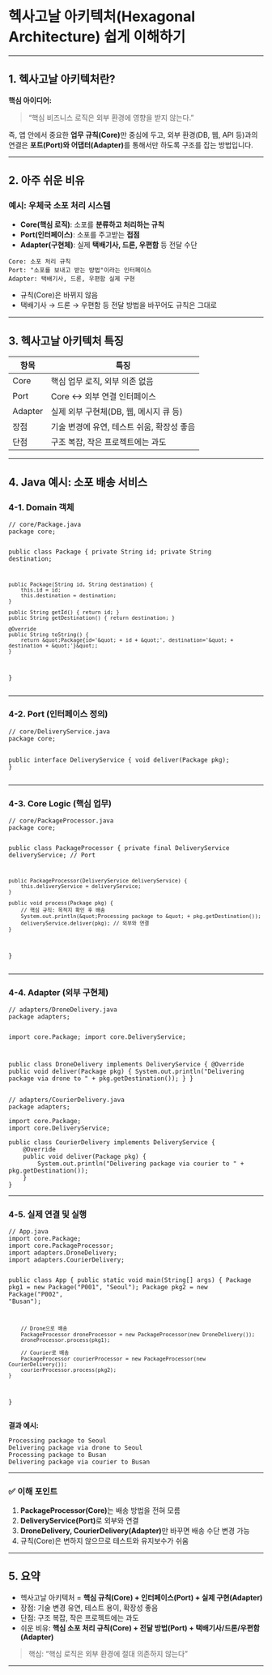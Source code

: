 <h1 id="헥사고날-아키텍처hexagonal-architecture-쉽게-이해하기">헥사고날 아키텍처(Hexagonal Architecture) 쉽게 이해하기</h1>
<hr />
<h2 id="1-헥사고날-아키텍처란">1. 헥사고날 아키텍처란?</h2>
<p><strong>핵심 아이디어:</strong></p>
<blockquote>
<p>“핵심 비즈니스 로직은 외부 환경에 영향을 받지 않는다.”</p>
</blockquote>
<p>즉, 앱 안에서 중요한 <strong>업무 규칙(Core)</strong>만 중심에 두고,
외부 환경(DB, 웹, API 등)과의 연결은 <strong>포트(Port)와 어댑터(Adapter)</strong>를 통해서만 하도록 구조를 잡는 방법입니다.</p>
<hr />
<h2 id="2-아주-쉬운-비유">2. 아주 쉬운 비유</h2>
<h3 id="예시-우체국-소포-처리-시스템">예시: <strong>우체국 소포 처리 시스템</strong></h3>
<ul>
<li><strong>Core(핵심 로직)</strong>: 소포를 <strong>분류하고 처리하는 규칙</strong></li>
<li><strong>Port(인터페이스)</strong>: 소포를 주고받는 <strong>접점</strong></li>
<li><strong>Adapter(구현체)</strong>: 실제 <strong>택배기사, 드론, 우편함</strong> 등 전달 수단</li>
</ul>
<pre><code>Core: 소포 처리 규칙
Port: &quot;소포를 보내고 받는 방법&quot;이라는 인터페이스
Adapter: 택배기사, 드론, 우편함 실제 구현</code></pre><ul>
<li>규칙(Core)은 바뀌지 않음</li>
<li>택배기사 → 드론 → 우편함 등 전달 방법을 바꾸어도 규칙은 그대로</li>
</ul>
<hr />
<h2 id="3-헥사고날-아키텍처-특징">3. 헥사고날 아키텍처 특징</h2>
<table>
<thead>
<tr>
<th>항목</th>
<th>특징</th>
</tr>
</thead>
<tbody><tr>
<td>Core</td>
<td>핵심 업무 로직, 외부 의존 없음</td>
</tr>
<tr>
<td>Port</td>
<td>Core ↔ 외부 연결 인터페이스</td>
</tr>
<tr>
<td>Adapter</td>
<td>실제 외부 구현체(DB, 웹, 메시지 큐 등)</td>
</tr>
<tr>
<td>장점</td>
<td>기술 변경에 유연, 테스트 쉬움, 확장성 좋음</td>
</tr>
<tr>
<td>단점</td>
<td>구조 복잡, 작은 프로젝트에는 과도</td>
</tr>
</tbody></table>
<hr />
<h2 id="4-java-예시-소포-배송-서비스">4. Java 예시: 소포 배송 서비스</h2>
<h3 id="4-1-domain-객체">4-1. Domain 객체</h3>
<pre><code class="language-java">// core/Package.java
package core;

public class Package {
    private String id;
    private String destination;

    public Package(String id, String destination) {
        this.id = id;
        this.destination = destination;
    }

    public String getId() { return id; }
    public String getDestination() { return destination; }

    @Override
    public String toString() {
        return &quot;Package{id='&quot; + id + &quot;', destination='&quot; + destination + &quot;'}&quot;;
    }
}</code></pre>
<hr />
<h3 id="4-2-port-인터페이스-정의">4-2. Port (인터페이스 정의)</h3>
<pre><code class="language-java">// core/DeliveryService.java
package core;

public interface DeliveryService {
    void deliver(Package pkg);
}</code></pre>
<hr />
<h3 id="4-3-core-logic-핵심-업무">4-3. Core Logic (핵심 업무)</h3>
<pre><code class="language-java">// core/PackageProcessor.java
package core;

public class PackageProcessor {
    private final DeliveryService deliveryService; // Port

    public PackageProcessor(DeliveryService deliveryService) {
        this.deliveryService = deliveryService;
    }

    public void process(Package pkg) {
        // 핵심 규칙: 목적지 확인 후 배송
        System.out.println(&quot;Processing package to &quot; + pkg.getDestination());
        deliveryService.deliver(pkg); // 외부와 연결
    }
}</code></pre>
<hr />
<h3 id="4-4-adapter-외부-구현체">4-4. Adapter (외부 구현체)</h3>
<pre><code class="language-java">// adapters/DroneDelivery.java
package adapters;

import core.Package;
import core.DeliveryService;

public class DroneDelivery implements DeliveryService {
    @Override
    public void deliver(Package pkg) {
        System.out.println(&quot;Delivering package via drone to &quot; + pkg.getDestination());
    }
}</code></pre>
<pre><code class="language-java">// adapters/CourierDelivery.java
package adapters;

import core.Package;
import core.DeliveryService;

public class CourierDelivery implements DeliveryService {
    @Override
    public void deliver(Package pkg) {
        System.out.println(&quot;Delivering package via courier to &quot; + pkg.getDestination());
    }
}</code></pre>
<hr />
<h3 id="4-5-실제-연결-및-실행">4-5. 실제 연결 및 실행</h3>
<pre><code class="language-java">// App.java
import core.Package;
import core.PackageProcessor;
import adapters.DroneDelivery;
import adapters.CourierDelivery;

public class App {
    public static void main(String[] args) {
        Package pkg1 = new Package(&quot;P001&quot;, &quot;Seoul&quot;);
        Package pkg2 = new Package(&quot;P002&quot;, &quot;Busan&quot;);

        // Drone으로 배송
        PackageProcessor droneProcessor = new PackageProcessor(new DroneDelivery());
        droneProcessor.process(pkg1);

        // Courier로 배송
        PackageProcessor courierProcessor = new PackageProcessor(new CourierDelivery());
        courierProcessor.process(pkg2);
    }
}</code></pre>
<p><strong>결과 예시:</strong></p>
<pre><code>Processing package to Seoul
Delivering package via drone to Seoul
Processing package to Busan
Delivering package via courier to Busan</code></pre><hr />
<h3 id="✅-이해-포인트">✅ 이해 포인트</h3>
<ol>
<li><strong>PackageProcessor(Core)</strong>는 배송 방법을 전혀 모름</li>
<li><strong>DeliveryService(Port)</strong>로 외부와 연결</li>
<li><strong>DroneDelivery, CourierDelivery(Adapter)</strong>만 바꾸면 배송 수단 변경 가능</li>
<li>규칙(Core)은 변하지 않으므로 테스트와 유지보수가 쉬움</li>
</ol>
<hr />
<h2 id="5-요약">5. 요약</h2>
<ul>
<li>헥사고날 아키텍처 = <strong>핵심 규칙(Core) + 인터페이스(Port) + 실제 구현(Adapter)</strong></li>
<li>장점: 기술 변경 유연, 테스트 용이, 확장성 좋음</li>
<li>단점: 구조 복잡, 작은 프로젝트에는 과도</li>
<li>쉬운 비유: <strong>핵심 소포 처리 규칙(Core) + 전달 방법(Port) + 택배기사/드론/우편함(Adapter)</strong></li>
</ul>
<blockquote>
<p>핵심: “핵심 로직은 외부 환경에 절대 의존하지 않는다”</p>
</blockquote>
<hr />